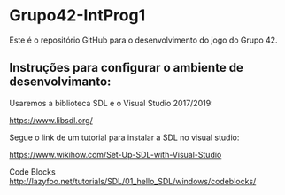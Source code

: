 # Grupo42-IntProg1
Este é o repositório GitHub para o desenvolvimento do jogo do Grupo 42.

## Instruções para configurar o ambiente de desenvolvimanto:

Usaremos a biblioteca SDL e o Visual Studio 2017/2019:

https://www.libsdl.org/

Segue o link de um tutorial para instalar a SDL no visual studio:

https://www.wikihow.com/Set-Up-SDL-with-Visual-Studio

Code Blocks
http://lazyfoo.net/tutorials/SDL/01_hello_SDL/windows/codeblocks/
